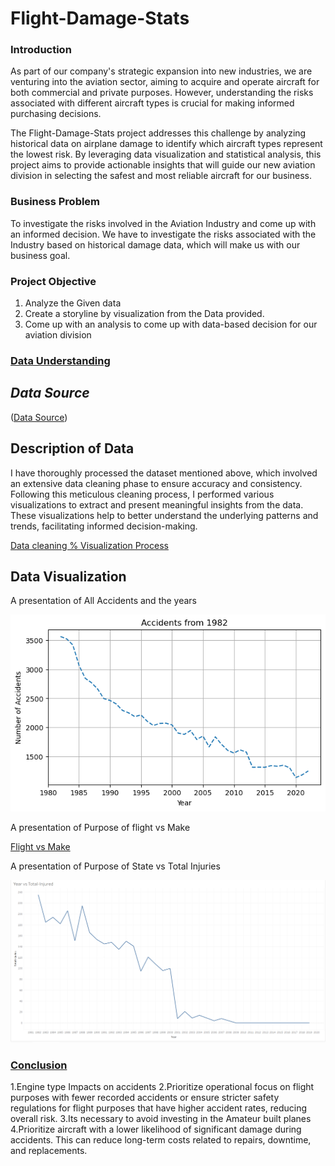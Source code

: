# Flight-Damage-Stats
  ### Introduction
As part of our company's strategic expansion into new industries, we are venturing into the aviation sector, aiming to acquire and operate aircraft for both commercial and private purposes. However, understanding the risks associated with different aircraft types is crucial for making informed purchasing decisions.

The Flight-Damage-Stats project addresses this challenge by analyzing historical data on airplane damage to identify which aircraft types represent the lowest risk. By leveraging data visualization and statistical analysis, this project aims to provide actionable insights that will guide our new aviation division in selecting the safest and most reliable aircraft for our business.

### Business Problem
To investigate the risks involved in the Aviation Industry and come up with an informed decision. We have to investigate the risks associated with the Industry  based on historical damage data, which will make us with our business goal.

### Project Objective
1. Analyze the Given data
2. Create a storyline by visualization from the Data provided.
3. Come up with an analysis to come up with data-based decision for our aviation division


### <u> Data Understanding </u>

## *Data Source* 
  ([Data Source](https://www.kaggle.com/datasets/khsamaha/aviation-accident-database-synopses))

## Description of Data 
I have thoroughly processed the dataset mentioned above, which involved an extensive data cleaning phase to ensure accuracy and consistency. Following this meticulous cleaning process, I performed various visualizations to extract and present meaningful insights from the data. These visualizations help to better understand the underlying patterns and trends, facilitating informed decision-making.

[Data cleaning % Visualization Process](joseph.ipynb)

## Data Visualization 
 A presentation of All Accidents and the years 

 ![Data Visualization](Images/Accidentsyear.png)

A presentation of Purpose of flight vs Make

 [Flight vs Make](Images\PurposeofFlightVSMake.PNG)
 

A presentation of Purpose of State vs Total Injuries 

![State vs Total Injuries](Images\YearVsTotalInjured.PNG)

###  <u> Conclusion </u>

1.Engine type Impacts on accidents
2.Prioritize operational focus on flight purposes with fewer recorded accidents or ensure stricter safety regulations for flight purposes that have higher accident rates, reducing overall risk.
3.Its necessary to avoid investing in the Amateur built planes
4.Prioritize aircraft with a lower likelihood of significant damage during accidents. This can reduce long-term costs related to repairs, downtime, and replacements.


 